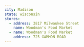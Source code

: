 ```yaml
---
city: Madison
state: wisconsin
stores:
  - address: 3817 Milwaukee Street
    name: Woodman's Food Market
  - name: Woodman's Food Market
    address: 725 GAMMON ROAD
---
```

